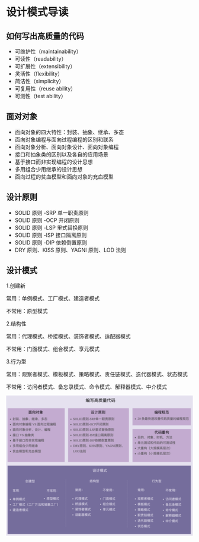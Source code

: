# 设计模式导读
## 如何写出高质量的代码
- 可维护性（maintainability）
- 可读性（readability）
- 可扩展性（extensibility）
- 灵活性（flexibility）
- 简洁性（simplicity）
- 可复用性（reuse ability）
- 可测性（test ability）

## 面对对象

- 面向对象的四大特性：封装、抽象、继承、多态
- 面向对象编程与面向过程编程的区别和联系
- 面向对象分析、面向对象设计、面向对象编程
- 接口和抽象类的区别以及各自的应用场景
- 基于接口而非实现编程的设计思想
- 多用组合少用继承的设计思想
- 面向过程的贫血模型和面向对象的充血模型

## 设计原则

- SOLID 原则 -SRP 单一职责原则
- SOLID 原则 -OCP 开闭原则
- SOLID 原则 -LSP 里式替换原则
- SOLID 原则 -ISP 接口隔离原则
- SOLID 原则 -DIP 依赖倒置原则
- DRY 原则、KISS 原则、YAGNI 原则、LOD 法则

## 设计模式

1.创建新

常用：单例模式、工厂模式、建造者模式

不常用：原型模式

2.结构性

常用：代理模式、桥接模式、装饰者模式、适配器模式

不常用：门面模式、组合模式、享元模式

3.行为型

常用：观察者模式、模板模式、策略模式、责任链模式、迭代器模式、状态模式

不常用：访问者模式、备忘录模式、命令模式、解释器模式、中介模式

![编写高质量代码](pic/编写高质量代码.png)
